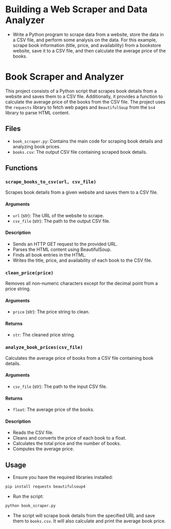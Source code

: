 # Building a Web Scraper and Data Analyzer
* Write a Python program to scrape data from a website, store the data in a CSV file, and perform some analysis on the data. For this example, scrape book information (title, price, and availability) from a bookstore website, save it to a CSV file, and then calculate the average price of the books.

# Book Scraper and Analyzer
This project consists of a Python script that scrapes book details from a website and saves them to a CSV file. Additionally, it provides a function to calculate the average price of the books from the CSV file. The project uses the `requests` library to fetch web pages and `BeautifulSoup` from the `bs4` library to parse HTML content.

## Files

- `book_scraper.py`: Contains the main code for scraping book details and analyzing book prices.
- `books.csv`: The output CSV file containing scraped book details.

## Functions
### `scrape_books_to_csv(url, csv_file)`
Scrapes book details from a given website and saves them to a CSV file.

#### Arguments

- `url` (str): The URL of the website to scrape.
- `csv_file` (str): The path to the output CSV file.

#### Description

- Sends an HTTP GET request to the provided URL.
- Parses the HTML content using BeautifulSoup.
- Finds all book entries in the HTML.
- Writes the title, price, and availability of each book to the CSV file.

### `clean_price(price)`
Removes all non-numeric characters except for the decimal point from a price string.

#### Arguments

- `price` (str): The price string to clean.

#### Returns

- `str`: The cleaned price string.

### `analyze_book_prices(csv_file)`
Calculates the average price of books from a CSV file containing book details.

#### Arguments

- `csv_file` (str): The path to the input CSV file.

#### Returns

- `float`: The average price of the books.

#### Description

- Reads the CSV file.
- Cleans and converts the price of each book to a float.
- Calculates the total price and the number of books.
- Computes the average price.

## Usage

- Ensure you have the required libraries installed:

```bash
pip install requests beautifulsoup4

```
- Run the script:

```bash
python book_scraper.py

```
- The script will scrape book details from the specified URL and save them to `books.csv`. It will also calculate and print the average book price.